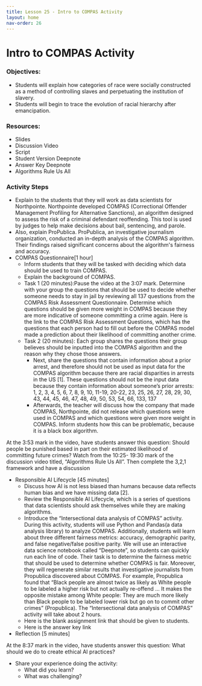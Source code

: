 ```yaml
---
title: Lesson 25 - Intro to COMPAS Activity
layout: home
nav-order: 26
---
```


# Intro to COMPAS Activity

### Objectives:
- Students will explain how categories of race were socially constructed as a method of controlling slaves and perpetuating the institution of slavery. 
- Students will begin to trace the evolution of racial hierarchy after emancipation. 

### Resources:
- Slides
- Discussion Video
- Script
- Student Version Deepnote
- Answer Key Deepnote
- Algorithms Rule Us All

### Activity Steps

- Explain to the students that they will work as data scientists for Northpointe. Northpointe developed COMPAS (Correctional Offender Management Profiling for Alternative Sanctions), an algorithm designed to assess the risk of a criminal defendant reoffending. This tool is used by judges to help make decisions about bail, sentencing, and parole. 
- Also, explain ProPublica. ProPublica, an investigative journalism organization, conducted an in-depth analysis of the COMPAS algorithm. Their findings raised significant concerns about the algorithm's fairness and accuracy.
- COMPAS Questionnaire[1 hour]
    - Inform students that they will be tasked with deciding which data should be used to train COMPAS.
    - Explain the background of COMPAS.
    -  Task 1 (20 minutes):Pause the video at the 3:07 mark.  Determine with your group the questions that should be used to decide whether someone needs to stay in jail by reviewing all 137 questions from the COMPAS Risk Assessment Questionnaire. Determine which questions should be given more weight in COMPAS because they are more indicative of someone committing a crime again. Here is the link to the COMPAS Risk Assessment Questions, which has the questions that each person had to fill out before the COMPAS model made a prediction about their likelihood of committing another crime.
    - Task 2 (20 minutes): Each group shares the questions their group believes should be inputted into the COMPAS algorithm and the reason why they chose those answers.
        -  Next, share the questions that contain information about a prior arrest, and therefore should not be used as input data for the COMPAS algorithm because there are racial disparities in arrests in the US [1]. These questions should not be the input data because they contain information about someone’s prior arrests: 1, 2, 3, 4, 5, 6, 7, 8, 9, 10, 11-19, 20-22, 23, 25, 26, 27, 28, 29, 30, 43, 44, 45, 46, 47, 48, 49, 50, 53, 54, 66, 133, 137
        -  Afterwards, the teacher will discuss how the company that made COMPAS, Northpointe, did not release which questions were used in COMPAS and which questions were given more weight in COMPAS. Inform students how this can be problematic, because it is a black box algorithm.

At the 3:53 mark in the video, have students answer this question: Should people be punished based in part on their estimated likelihood of committing future crimes? 
Watch from the 10:25- 19:30 mark of the discussion video titled, “Algorithms Rule Us All”. Then complete the 3,2,1 framework and have a discussion

- Responsible AI Lifecycle [45 minutes]
    - Discuss how AI is not less biased than humans because data reflects human bias and we have missing data [2].
    - Review the Responsible AI Lifecycle, which is a series of questions that data scientists should ask themselves while they are making algorithms.
    - Introduce the “Intersectional data analysis of COMPAS” activity. During this activity, students will use Python and Pandas(a data analysis library) to analyze COMPAS. Additionally, students will learn about three different fairness metrics: accuracy, demographic parity, and false negative/false positive parity. We will use an interactive data science notebook called “Deepnote”, so students can quickly run each line of code. Their task is to determine the fairness metric that should be used to determine whether COMPAS is fair. Moreover, they will regenerate similar results that investigative journalists from Propublica discovered about COMPAS. For example, Propublica found that “Black people are almost twice as likely as White people to be labeled a higher risk but not actually re-offend ... It makes the opposite mistake among White people: They are much more likely than Black people to be labeled lower risk but go on to commit other crimes” (Propublica). The “Intersectional data analysis of COMPAS” activity will take about 2 hours.
    - Here is the blank assignment link that should be given to students.
    - Here is the answer key link
- Reflection [5 minutes]

At the 8:37 mark in the video, have students answer this question: What should we do to create ethical AI practices? 
- Share your experience doing the activity:
    - What did you learn?
    - What was challenging?
